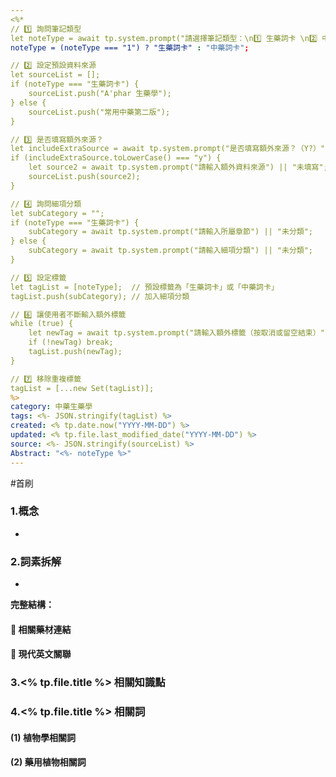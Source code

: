 ```yaml
---
<%* 
// 1️⃣ 詢問筆記類型
let noteType = await tp.system.prompt("請選擇筆記類型：\n1️⃣ 生藥詞卡 \n2️⃣ 中藥詞卡");
noteType = (noteType === "1") ? "生藥詞卡" : "中藥詞卡";

// 2️⃣ 設定預設資料來源
let sourceList = [];
if (noteType === "生藥詞卡") {
    sourceList.push("A'phar 生藥學");
} else {
    sourceList.push("常用中藥第二版");
}

// 3️⃣ 是否填寫額外來源？
let includeExtraSource = await tp.system.prompt("是否填寫額外來源？（Y?）");
if (includeExtraSource.toLowerCase() === "y") {
    let source2 = await tp.system.prompt("請輸入額外資料來源") || "未填寫";
    sourceList.push(source2);
}

// 4️⃣ 詢問細項分類
let subCategory = "";
if (noteType === "生藥詞卡") {
    subCategory = await tp.system.prompt("請輸入所屬章節") || "未分類";
} else {
    subCategory = await tp.system.prompt("請輸入細項分類") || "未分類";
}

// 5️⃣ 設定標籤
let tagList = [noteType];  // 預設標籤為「生藥詞卡」或「中藥詞卡」
tagList.push(subCategory); // 加入細項分類

// 6️⃣ 讓使用者不斷輸入額外標籤
while (true) {
    let newTag = await tp.system.prompt("請輸入額外標籤（按取消或留空結束）");
    if (!newTag) break; 
    tagList.push(newTag);
}

// 7️⃣ 移除重複標籤
tagList = [...new Set(tagList)]; 
%>
category: 中藥生藥學
tags: <%- JSON.stringify(tagList) %>
created: <% tp.date.now("YYYY-MM-DD") %>
updated: <% tp.file.last_modified_date("YYYY-MM-DD") %>
source: <%- JSON.stringify(sourceList) %>
Abstract: "<%- noteType %>"
---
```

#首刷
### 1.概念
- 

### 2.詞素拆解
- 

**完整結構：**


#### 📌 相關藥材連結




#### 🌿 現代英文關聯




### 3.<% tp.file.title %> 相關知識點



### 4.<% tp.file.title %> 相關詞
#### (1) 植物學相關詞




#### (2) 藥用植物相關詞

